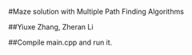 #Maze solution with Multiple Path Finding Algorithms

##Yiuxe Zhang, Zheran Li

##Compile main.cpp and run it.
